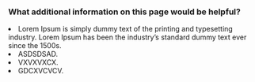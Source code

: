 <h3>What additional information on this page would be helpful?</h3>
<li>Lorem Ipsum is simply dummy text of the printing and typesetting industry. Lorem Ipsum has been the industry’s standard dummy text ever since the 1500s.</li>
<li>ASDSDSAD.</li>
<li>VXVXVXCX.</li>
<li>GDCXVCVCV.</li>
